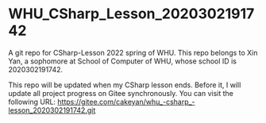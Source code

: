 # WHU_CSharp_Lesson_2020302191742
A git repo for CSharp-Lesson 2022 spring of WHU. This repo belongs to Xin Yan, a sophomore at School of Computer of WHU, whose school ID is 2020302191742.

This repo will be updated when my CSharp lesson ends. Before it, I will update all project progress on Gitee synchronously. You can visit the following URL: https://gitee.com/cakeyan/whu_-csharp_-lesson_2020302191742.git
